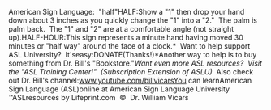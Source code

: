 American Sign Language:  "half"HALF:Show a "1" then drop your hand down about 3 inches as you quickly change the "1" 
into a "2." 
The palm is palm back.  The "1" and "2" are at a comfortable angle (not 
straight up).HALF-HOUR:This sign represents a minute hand having moved 30 minutes or "half way" around 
the face of a clock.* 
Want to help support ASL University?  It'seasy:DONATE(Thanks!)*Another way to help is to buy something from Dr. Bill's "Bookstore."*Want even more ASL resources?  Visit the "ASL Training Center!"  (Subscription 
Extension of ASLU)*  Also check out Dr. Bill's channel:www.youtube.com/billvicarsYou can learnAmerican Sign Language (ASL)online at American Sign Language University ™ASLresources by Lifeprint.com  ©  Dr. William Vicars